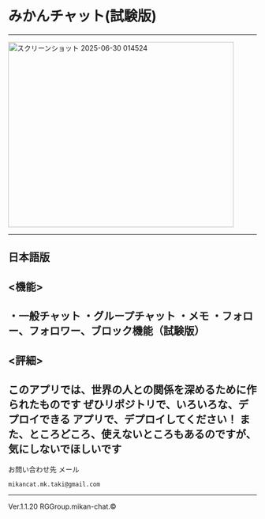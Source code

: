 # みかんチャット(試験版)
-----------------
<img width="457" height="375" alt="スクリーンショット 2025-06-30 014524" src="https://github.com/user-attachments/assets/720c9529-e4a4-4680-8d7d-a5ee753992c1" />

-----------
日本語版
------
## <機能>
・一般チャット
・グループチャット
・メモ
・フォロー、フォロワー、ブロック機能（試験版）
--------------
## <評細>
このアプリでは、世界の人との関係を深めるために作られたものです
ぜひリポジトリで、いろいろな、デプロイできる
アプリで、デプロイしてください！
また、ところどころ、使えないところもあるのですが、
気にしないでほしいです
--------------------------------
お問い合わせ先
メール
```
mikancat.mk.taki@gmail.com
```
---------------------
Ver.1.1.20
RGGroup.mikan-chat.©

